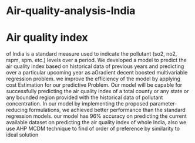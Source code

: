 # Air-quality-analysis-India

# Air quality index
of India is a standard measure used to indicate
the pollutant (so2, no2, rspm, spm. etc.) levels
over a period. We developed a model to predict
the air quality index based on historical data of
previous years and predicting over a particular
upcoming year as aGradient decent boosted
multivariable regression problem. we improve
the efficiency of the model by applying cost
Estimation for our predictive Problem. Our
model will be capable for successfully predicting
the air quality index of a total county or any state
or any bounded region provided with the
historical data of pollutant concentration. In our
model by implementing the proposed parameter-
reducing formulations, we achieved better
performance than the standard regression models.
our model has 96% accuracy on predicting the
current available dataset on predicting the air
quality index of whole India, also we use AHP
MCDM technique to find of order of preference
by similarity to ideal solution
